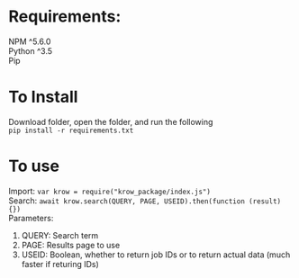 # Requirements:
NPM ^5.6.0<br />
Python ^3.5<br />
Pip<br />

# To Install
Download folder, open the folder, and run the following<br />
`pip install -r requirements.txt`

# To use
Import: `var krow = require("krow_package/index.js")`<br />
Search: `await krow.search(QUERY, PAGE, USEID).then(function (result){})`<br />
Parameters: <br />
  1. QUERY: Search term
  2. PAGE: Results page to use
  3. USEID: Boolean, whether to return job IDs or to return actual data (much faster if returing IDs)
